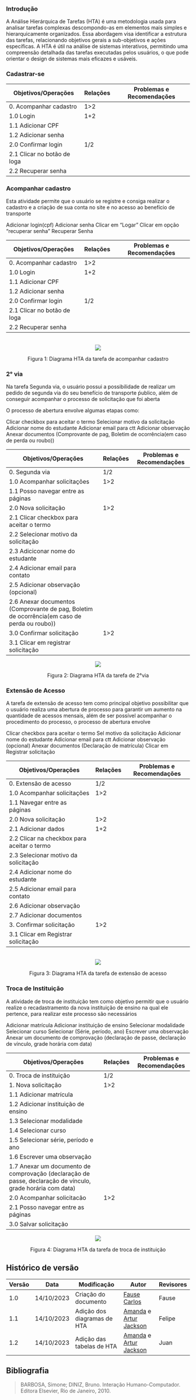 ### Introdução

A Análise Hierárquica de Tarefas (HTA) é uma metodologia usada para analisar tarefas complexas descompondo-as em elementos mais simples e hierarquicamente organizados. Essa abordagem visa identificar a estrutura das tarefas, relacionando objetivos gerais a sub-objetivos e ações específicas. A HTA é útil na análise de sistemas interativos, permitindo uma compreensão detalhada das tarefas executadas pelos usuários, o que pode orientar o design de sistemas mais eficazes e usáveis.

### Cadastrar-se

| Objetivos/Operações | Relações| Problemas e Recomendações|
| ------ | ------ | ------ |
|0. Acompanhar cadastro| 1>2 | |
|1.0 Login| 1+2 ||
|1.1 Adicionar CPF|     | |
|1.2 Adicionar senha|     | |
|2.0 Confirmar login|  1/2   | |
|2.1 Clicar no botão de loga|     | |
|2.2 Recuperar senha|     | |


### Acompanhar cadastro

Esta atividade permite que o usuário se registre e consiga realizar o cadastro e a criação de sua conta no site e no acesso ao benefício de transporte 

Adicionar login(cpf)
Adicionar senha
Clicar em “Logar”
Clicar em opção “recuperar senha”
Recuperar Senha

| Objetivos/Operações | Relações| Problemas e Recomendações|
| ------ | ------ | ------ |
|0. Acompanhar cadastro| 1>2 | |
|1.0 Login| 1+2 ||
|1.1 Adicionar CPF|     | |
|1.2 Adicionar senha|     | |
|2.0 Confirmar login|  1/2   | |
|2.1 Clicar no botão de loga|     | |
|2.2 Recuperar senha|     | |

<br>

<div style="text-align: center">
    <img src="https://github.com/Interacao-Humano-Computador/2023.2--BRB-Mobilidade/blob/main/docs/assets/diagramas%20hta/Diagrama%20acompanhar%20cadastro.png?raw=true">
    <p>Figura 1: Diagrama HTA da tarefa de acompanhar cadastro</p>
</div>

### 2° via

Na tarefa Segunda via, o usuário possui a possibilidade de realizar um pedido de segunda via do seu benefício de transporte ṕublico, além de conseguir acompanhar o processo de solicitação que foi aberta

O processo de abertura envolve algumas etapas como:

Clicar checkbox para aceitar o termo
Selecionar motivo da solicitação
Adicionar nome do estudante
Adicionar email para ctt
Adicionar observação 
Anexar documentos (Comprovante de pag, Boletim de ocorrência(em caso de perda ou roubo))

| Objetivos/Operações | Relações| Problemas e Recomendações|
| ------ | ------ | ------ |
|0. Segunda via |     1/2   | |
|1.0 Acompanhar solicitações  | 1>2  | |
|1.1 Posso navegar entre as páginas  |        | |
|2.0 Nova solicitação|   1>2      | |
|2.1 Clicar checkbox para aceitar o termo|        | |
|2.2 Selecionar motivo da solicitação|        | |
|2.3 Adiciconar nome do estudante|        | |
|2.4 Adicionar email para contato|        | |
|2.5 Adicionar observação (opcional)|        | |
|2.6 Anexar documentos (Comprovante de pag, Boletim de ocorrência(em caso de perda ou roubo))|        | |
|3.0 Confirmar solicitação|    1>2     | |
|3.1 Clicar em registrar solicitação|        | |

<div style="text-align: center">
    <img src="https://github.com/Interacao-Humano-Computador/2023.2--BRB-Mobilidade/blob/main/docs/assets/diagramas%20hta/Diagrama%202via.png?raw=true">
    <p>Figura 2: Diagrama HTA da tarefa de 2°via</p>
</div>

### Extensão de Acesso

A tarefa de extensão de acesso tem como principal objetivo possibilitar que o usuário realiza uma abertura de processo para garantir um aumento na quantidade de acessos mensais, além de ser possível acompanhar o procedimento do processo, o processo de abertura envolve

Clicar checkbox para aceitar o termo
Sel motivo da solicitação
Adicionar nome do estudante
Adicionar email para ctt
Adicionar observação (opcional)
Anexar documentos (Declaração de matrícula)
Clicar em Registrar solicitação

| Objetivos/Operações | Relações| Problemas e Recomendações|
| ------ | ------ | ------ |
|0. Extensão de acesso| 1/2 ||
|1.0 Acompanhar solicitações| 1>2 ||
|1.1 Navegar entre as páginas|  ||
|2.0 Nova solicitação| 1>2 ||
|2.1 Adicionar dados|1+2 ||
|2.2 Clicar na checkbox para aceitar o termo|  ||
|2.3 Selecionar motivo da solicitação|  ||
|2.4 Adicionar nome do estudante|  ||
|2.5 Adicionar email para contato|  ||
|2.6 Adicionar observação|  ||
|2.7 Adicionar documentos|  ||
|3. Confirmar solicitação| 1>2 ||
|3.1 Clicar em Registrar solicitação|  ||

<br>

<div style="text-align: center">
    <img src="https://github.com/Interacao-Humano-Computador/2023.2--BRB-Mobilidade/blob/main/docs/assets/diagramas%20hta/Diagrama%20extensao%20de%20acesso.png?raw=true">
    <p>Figura 3: Diagrama HTA da tarefa de extensão de acesso</p>
</div>

### Troca de Instituição

A atividade de troca de instituição tem como objetivo permitir que o usuário realize o recadastramento da nova instituição de ensino na qual ele pertence, para realizar este processo são necessários

Adicionar matrícula
Adicionar instituição de ensino
Selecionar modalidade 
Selecionar curso
Selecionar (Série, período, ano)
Escrever uma observação
Anexar um documento de comprovação (declaração de passe, declaração de vínculo, grade horária com data)

| Objetivos/Operações | Relações| Problemas e Recomendações|
| ------ | ------ | ------ |
|0. Troca de instituição| 1/2 ||
|1. Nova solicitação| 1>2 ||
|1.1 Adicionar matrícula|  ||
|1.2 Adicionar instituição de ensino| ||
|1.3 Selecionar modalidade| ||
|1.4 Selecionar curso|  ||
|1.5 Selecionar série, período e ano|  ||
|1.6 Escrever uma observação|  ||
|1.7 Anexar um documento de comprovação (declaração de passe, declaração de vínculo, grade horária com data)|  ||
|2.0 Acompanhar solicitacão| 1>2 ||
|2.1 Posso navegar entre as páginas|  ||
|3.0 Salvar solicitação|  ||

<div style="text-align: center">
    <img src="https://github.com/Interacao-Humano-Computador/2023.2--BRB-Mobilidade/blob/main/docs/assets/diagramas%20hta/Diagrama%20troca%20de%20institui%C3%A7%C3%A3o.png?raw=true">
    <p>Figura 4: Diagrama HTA da tarefa de troca de instituição</p>
</div>

## Histórico de versão

| Versão | Data       | Modificação                             | Autor                         | Revisores                         |
| ------ | ---------- | --------------------------------------- | ----------------------------- | ----------------------------- |
|    1.0   |   14/10/2023   |   Criação do documento |  [Fause Carlos](https://github.com/FauseSkyWalker)|Fause|
|    1.1   |   14/10/2023   |   Adição dos diagramas de HTA |  [Amanda](https://github.com/Amandaaaaabreu) e [Artur Jackson](https://github.com/artur-jack) | Felipe |
|    1.2   |   14/10/2023   |   Adição das tabelas de HTA |  [Amanda](https://github.com/Amandaaaaabreu) e [Artur Jackson](https://github.com/artur-jack) | Juan |

## Bibliografia

> BARBOSA, Simone; DINIZ, Bruno. Interação Humano-Computador. Editora Elsevier, Rio de Janeiro, 2010.

